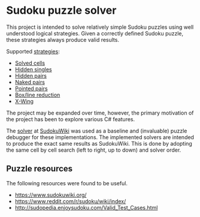 # Sudoku puzzle solver

This project is intended to solve relatively simple Sudoku puzzles using well understood logical strategies. Given a correctly defined Sudoku puzzle, these strategies always produce valid results.

Supported [strategies](https://www.sudokuwiki.org/Strategy_Families):

- [Solved cells](Solver/Solvers/SolvedCellsSolver.cs)
- [Hidden singles](Solver/Solvers/HiddenSinglesSolver.cs)
- [Hidden pairs](Solver/Solvers/HiddenPairsSolver.cs)
- [Naked pairs](Solver/Solvers/NakedPairsSolver.cs)
- [Pointed pairs](Solver/Solvers/PointedPairsSolver.cs)
- [Box/line reduction](Solver/Solvers/BoxLineReductionSolver.cs)
- [X-Wing](Solver/Solvers/XWingSolver.cs)

The project may be expanded over time, however, the primary motivation of the project has been to explore various C# features.

The [solver](https://www.sudokuwiki.org/sudoku.htm) at [SudokuWiki](https://www.sudokuwiki.org/) was used as a baseline and (invaluable) puzzle debugger for these implementations. The implemented solvers are intended to produce the exact same results as SudokuWiki. This is done by adopting the same cell by cell search (left to right, up to down) and solver order.

## Puzzle resources

The following resources were found to be useful.

- https://www.sudokuwiki.org/
- https://www.reddit.com/r/sudoku/wiki/index/
- http://sudopedia.enjoysudoku.com/Valid_Test_Cases.html
